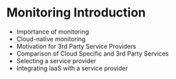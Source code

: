 # Monitoring Introduction

* Importance of monitoring
* Cloud-native monitoring
* Motivation for 3rd Party Service Providers
* Comparison of Cloud Specific and 3rd Party Services
* Selecting a service provider
* Integrating IaaS with a service provider



